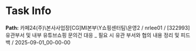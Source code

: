 # Task Info

**Path:** 카페24(주)\본사사업장\[CG]MI본부\Y쇼핑센터팀\운영2 / nrlee01 / [322993] 유관부서 및 내부 유튜브쇼핑 문의건 대응 _ 필요 시 유관 부서와 협의 내용 정리 및 피드백 / 2025-09-01_00-00-00

